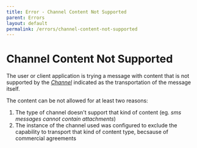 ```yaml
---
title: Error - Channel Content Not Supported
parent: Errors
layout: default
permalink: /errors/channel-content-not-supported
---
```


# Channel Content Not Supported

The user or client application is trying a message with content that is not supported by the _[Channel](/channels)_ indicated as the transportation of the message itself.

The content can be not allowed for at least two reasons:

1. The type of channel doesn't support that kind of content (eg. _sms messages cannot contain attachments_)
2. The instance of the channel used was configured to exclude the capability to transport that kind of content type, becsause of commercial agreements